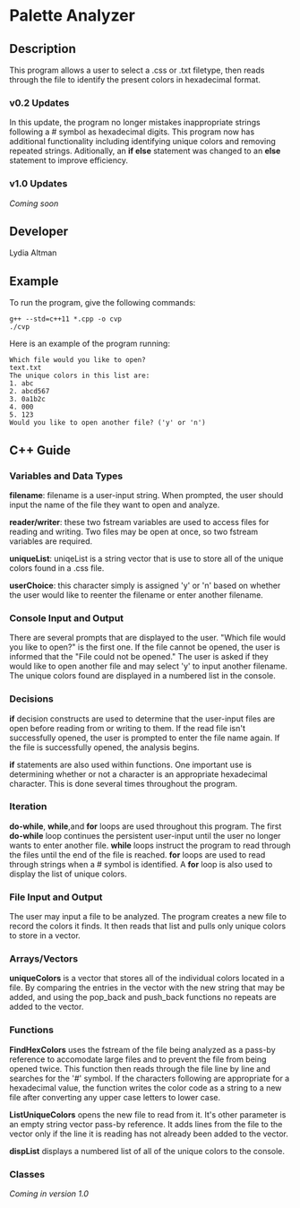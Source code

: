 # Palette Analyzer

## Description

This program allows a user to select a .css or .txt filetype, then reads through the file to identify the present colors in hexadecimal format. 

### v0.2 Updates

In this update, the program no longer mistakes inappropriate strings following a # symbol as hexadecimal digits. This program now has additional functionality including identifying unique colors and removing repeated strings. Aditionally, an **if else** statement was changed to an **else** statement to improve efficiency. 

### v1.0 Updates

*Coming soon*


## Developer

Lydia Altman

## Example

To run the program, give the following commands:

```
g++ --std=c++11 *.cpp -o cvp
./cvp
```

Here is an example of the program running:

```
Which file would you like to open?
text.txt
The unique colors in this list are:
1. abc
2. abcd567
3. 0a1b2c
4. 000
5. 123
Would you like to open another file? ('y' or 'n')
```

## C++ Guide

### Variables and Data Types

**filename**: filename is a user-input string. When prompted, the user should input the name of the file they want to open and analyze. 

**reader/writer**: these two fstream variables are used to access files for reading and writing. Two files may be open at once, so two fstream variables are required.

**uniqueList**: uniqeList is a string vector that is use to store all of the unique colors found in a .css file. 

**userChoice**: this character simply is assigned 'y' or 'n' based on whether the user would like to reenter the filename or enter another filename.

### Console Input and Output

There are several prompts that are displayed to the user. "Which file would you like to open?" is the first one. If the file cannot be opened, the user is informed that the "File could not be opened." The user is asked if they would like to open another file and may select 'y' to input another filename. The unique colors found are displayed in a numbered list in the console.

### Decisions

**if** decision constructs are used to determine that the user-input files are open before reading from or writing to them. If the read file isn't successfully opened, the user is prompted to enter the file name again. If the file is successfully opened, the analysis begins.

**if** statements are also used within functions. One important use is determining whether or not a character is an appropriate hexadecimal character. This is done several times throughout the program.

### Iteration

**do-while**, **while**,and **for** loops are used throughout this program. The first **do-while** loop continues the persistent user-input until the user no longer wants to enter another file. **while** loops instruct the program to read through the files until the end of the file is reached. **for** loops are used to read through strings when a # symbol is identified. A **for** loop is also used to display the list of unique colors. 

### File Input and Output

The user may input a file to be analyzed. The program creates a new file to record the colors it finds. It then reads that list and pulls only unique colors to store in a vector.

### Arrays/Vectors

**uniqueColors** is a vector that stores all of the individual colors located in a file. By comparing the entries in the vector with the new string that may be added, and using the pop_back and push_back functions no repeats are added to the vector.

### Functions

**FindHexColors** uses the fstream of the file being analyzed as a pass-by reference to accomodate large files and to prevent the file from being opened twice. This function then reads through the file line by line and searches for the '#' symbol. If the characters following are appropriate for a hexadecimal value, the function writes the color code as a string to a new file after converting any upper case letters to lower case. 

**ListUniqueColors** opens the new file to read from it. It's other parameter is an empty string vector pass-by reference. It adds lines from the file to the vector only if the line it is reading has not already been added to the vector.

**dispList** displays a numbered list of all of the unique colors to the console.

### Classes

*Coming in version 1.0*
